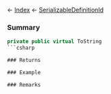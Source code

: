 ← [Index](Api-Index) ← [SerializableDefinitionId](VRage.ObjectBuilders.SerializableDefinitionId)

### Summary

```csharp
private public virtual ToString
```csharp

### Returns

### Example

### Remarks

